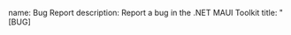 name: Bug Report
description: Report a bug in the .NET MAUI Toolkit
title: "[BUG] <title>"
labels: [bug, unverified]
body:
- type: checkboxes
  attributes:
    label: Is there an existing issue for this?
    description: Please search to see if an issue already exists for the bug you encountered.
    options:
    - label: I have searched the existing issues
      required: true
- type: textarea
  attributes:
    label: Current Behavior
    description: A concise description of what you're experiencing.
  validations:
    required: true
- type: textarea
  attributes:
    label: Expected Behavior
    description: A concise description of what you expected to happen.
  validations:
    required: true
- type: textarea
  attributes:
    label: Steps To Reproduce
    description: Steps to reproduce the behavior.
    placeholder: |
      1. Open and run solution fron reproduction repository.
      1. Click the button and observe the bug 🐞
  validations:
    required: true
- type: input
  attributes:
    label: Link to public reproduction project repository
    description: Please add a link to a public [reproduction project](https://github.com/dotnet/maui/blob/main/.github/repro.md) repository. Otherwise the issue will be marked with "Needs reproduction" label and will have a lower priority. Attached zip files cannot be opened by us.
  validations:
    required: true
- type: dropdown
  attributes:
    label: CommunityToolkit Version
    description: What version of our library are you running?
    multiple: false
    options:
      - 1.0.0
      - 1.1.0
      - 1.2.0
      - 1.3.0
  validations:
    required: true
- type: textarea
  attributes:
    label: Environment
    description: |
      examples:
        - **OS**: Windows 10 Build 10.0.19041.0
        - **.NET MAUI**: 6.0.408
    value: |
        - OS:
        - .NET MAUI:
    render: markdown
  validations:
    required: true
- type: textarea
  attributes:
    label: Anything else?
    description: |
      Links? References? Anything that will give us more context about the issue you are encountering!
  validations:
    required: false
- type: markdown
  attributes:
    value: |
      Thanks for taking the time to fill out this bug report.